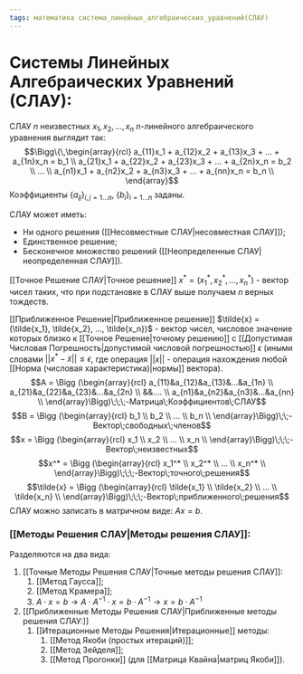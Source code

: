 ```yaml
---
tags: математика система_линейных_алгебраических_уравнений(СЛАУ)
---
```

# Системы Линейных Алгебраических Уравнений (СЛАУ):
СЛАУ $n$ неизвестных $x_1,x_2,...,x_n$ $n$-линейного алгебраического уравнения выглядит так:
$$\Bigg\{\,\begin{array}{rcl}
	a_{11}x_1 + a_{12}x_2 + a_{13}x_3 + ... + a_{1n}x_n = b_1 \\
	a_{21}x_1 + a_{22}x_2 + a_{23}x_3 + ... + a_{2n}x_n = b_2 \\
	... \\
	a_{n1}x_1 + a_{n2}x_2 + a_{n3}x_3 + ... + a_{nn}x_n = b_n \\
\end{array}$$
Коэффициенты $\{a_{ij}\}_{i,j = 1...n},\;\{b_i\}_{i = 1...n}$ заданы.

СЛАУ может иметь:
* Ни одного решения ([[Несовместные СЛАУ|несовместная СЛАУ]]);
* Единственное решение;
* Бесконечное множество решений ([[Неопределенные СЛАУ|неопределенная СЛАУ]]).

[[Точное Решение СЛАУ|Точное решение]] $x^* = (x_1^*,x_2^*,...,x_n^*)$ - вектор чисел таких, что при подстановке в СЛАУ выше получаем $n$ верных тождеств.

[[Приближенное Решение|Приближенное решение]] $\tilde{x} = (\tilde{x_1}, \tilde{x_2}, ..., \tilde{x_n})$ - вектор чисел, числовое значение которых близко к [[Точное Решение|точному решению]] с [[Допустимая Числовая Погрешность|допустимой числовой погрешностью]] $\epsilon$ (иными словами $||x^* - \tilde{x}|| \leq \epsilon$, где операция $||x||$ - операция нахождения любой [[Норма (числовая характеристика)|нормы]] вектора).
$$A = \Bigg (\begin{array}{rcl}
	a_{11}&a_{12}&a_{13}&...&a_{1n} \\
	a_{21}&a_{22}&a_{23}&...&a_{2n} \\
	&&.... \\
	a_{n1}&a_{n2}&a_{n3}&...&a_{nn} \\
\end{array}\Bigg)\;\;\;-Матрица\;Коэффициентов\;СЛАУ$$
$$B = \Bigg (\begin{array}{rcl}
	b_1 \\
	b_2 \\
	... \\
	b_n \\
\end{array}\Bigg)\;\;-Вектор\;свободных\;членов$$
$$x = \Bigg (\begin{array}{rcl}
	x_1 \\
	x_2 \\
	... \\
	x_n \\
\end{array}\Bigg)\;\;\;-Вектор\;неизвестных$$
$$x^* = \Bigg (\begin{array}{rcl}
	x_1^* \\
	x_2^* \\
	... \\
	x_n^* \\
\end{array}\Bigg)\;\;\;-Вектор\;точного\;решения$$
$$\tilde{x} = \Bigg (\begin{array}{rcl}
	\tilde{x_1} \\
	\tilde{x_2} \\
	... \\
	\tilde{x_n} \\
\end{array}\Bigg)\;\;\;-Вектор\;приближенного\;решения$$
СЛАУ можно записать в матричном виде: $Ax = b$.


### [[Методы Решения СЛАУ|Методы решения СЛАУ]]:
Разделяются на два вида:
1) [[Точные Методы Решения СЛАУ|Точные методы решения СЛАУ]]:
	1) [[Метод Гаусса]];
	2) [[Метод Крамера]];
	3) $A\cdot x = b\rightarrow A\cdot A^{-1}\cdot x = b\cdot A^{-1} \rightarrow x = b \cdot A^{-1}$ 
2) [[Приближенные Методы Решения СЛАУ|Приближенные методы решения СЛАУ:]]
	1) [[Итерационные Методы Решения|Итерационные]] методы:
		1) [[Метод Якоби (простых итераций)]];
		2) [[Метод Зейделя]];
		3) [[Метод Прогонки]] (для [[Матрица Квайна|матриц Якоби]]).